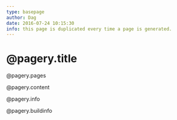 ```yaml
---
type: basepage
author: Dag
date: 2016-07-24 10:15:30
info: this page is duplicated every time a page is generated.
---
```


# @pagery.title

@pagery.pages

@pagery.content

@pagery.info

@pagery.buildinfo